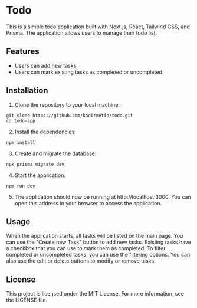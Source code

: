 # Todo

This is a simple todo application built with Next.js, React, Tailwind CSS, and Prisma. The application allows users to manage their todo list.

## Features

- Users can add new tasks.
- Users can mark existing tasks as completed or uncompleted.

## Installation

1. Clone the repository to your local machine:

```
git clone https://github.com/kadirmetin/todo.git
cd todo-app
```

2. Install the dependencies:
```
npm install
```

3. Create and migrate the database:
```
npx prisma migrate dev
```

4. Start the application:
```
npm run dev
```

5. The application should now be running at http://localhost:3000. You can open this address in your browser to access the application.

## Usage
When the application starts, all tasks will be listed on the main page. You can use the "Create new Task" button to add new tasks. Existing tasks have a checkbox that you can use to mark them as completed. To filter completed or uncompleted tasks, you can use the filtering options. You can also use the edit or delete buttons to modify or remove tasks.

## License
This project is licensed under the MIT License. For more information, see the LICENSE file.
